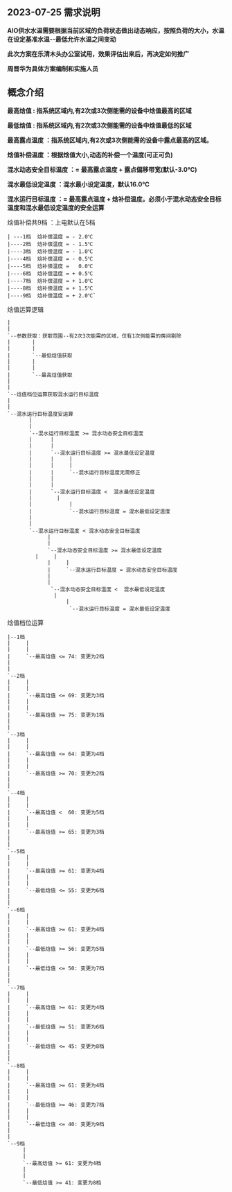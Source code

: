 ## 2023-07-25 需求说明

**AIO供水水温需要根据当前区域的负荷状态做出动态响应，按照负荷的大小，水温在设定基准水温--最低允许水温之间变动**

**此次方案在乐清木头办公室试用，效果评估出来后，再决定如何推广**

**周晋华为具体方案编制和实施人员**


## 概念介绍
**最高焓值             : 指系统区域内,有2次或3次侧能需的设备中焓值最高的区域**

**最低焓值             : 指系统区域内,有2次或3次侧能需的设备中焓值最低的区域**

**最高露点温度         ：指系统区域内,有2次或3次侧能需的设备中露点最高的区域。**

**焓值补偿温度          ：根据焓值大小,动态的补偿一个温度(可正可负)**

**混水动态安全目标温度  ：= 最高露点温度 + 露点偏移带宽(默认-3.0℃)**

**混水最低设定温度      ：混水最小设定温度，默认16.0℃**

**混水运行目标温度      ：= 最高露点温度 + 焓补偿温度。必须小于混水动态安全目标温度和混水最低设定温度的安全运算**


焓值补偿共9档 ：上电默认在5档
 
    | ---1档  焓补偿温度 = - 2.0℃                       
    |----2档  焓补偿温度 = - 1.5℃                      
    |----3档  焓补偿温度 = - 1.0℃                     
    |----4档  焓补偿温度 = - 0.5℃
    |----5档  焓补偿温度 =   0.0℃
    |----6档  焓补偿温度 = + 0.5℃                     
    |----7档  焓补偿温度 = + 1.0℃                     
    |----8档  焓补偿温度 = + 1.5℃                     
    |----9档  焓补偿温度 = + 2.0℃`
    
焓值运算逻辑

    |
    |
    `--参数获取：获取范围--有2次3次能需的区域，仅有1次侧能需的房间剔除   
    |       |
    |       |
    |       `--最低焓值获取      
    |       |
    |       |
    |       `--最高焓值获取    	
    |
    |
    `--焓值档位运算获取混水运行目标温度 
    |
    |
    `--混水运行目标温度安运算 
           |
	       |
           `--混水运行目标温度 >= 混水动态安全目标温度
	       |      |
	       |      |
           |      `--混水运行目标温度 >= 混水最低设定温度
	       |      |     |
	       |      |     |
           |      |     `--混水运行目标温度无需修正
	       |      |
	       |      |
           |      `--混水运行目标温度 <  混水最低设定温度
	       |	    |
	       |            |
           |            `--混水运行目标温度 = 混水最低设定温度
           |
	       |
           `--混水运行目标温度 < 混水动态安全目标温度
	             |
	             |
                 `--混水动态安全目标温度 >= 混水最低设定温度
		     |     |
	             |     |
                 |     `--混水运行目标温度 = 混水动态安全目标温度
	             |
	             |
                  `--混水动态安全目标温度 <  混水最低设定温度
		           |
	                   |
                        `--混水运行目标温度 = 混水最低设定温度
	       

焓值档位运算

    |--1档	
	|     |
	|     |
	|     `--最高焓值 <= 74: 变更为2档 
	|
    | 
    `--2档	
	|     |
	|     |
	|     `--最高焓值 <= 69: 变更为3档 	
	|     |
	|     |
	|     `--最高焓值 >= 75: 变更为1档 	
	|
    | 
    `--3档	
	|     |
	|     |
	|     `--最高焓值 <= 64: 变更为4档 	
	|     |
	|     |
	|     `--最高焓值 >= 70: 变更为2档 	
	|
    | 
    `--4档	
	|     |
	|     |
	|     `--最高焓值 <  60: 变更为5档 	
	|     |
	|     |
	|     `--最高焓值 >= 65: 变更为3档	
	|
    | 
    `--5档	
	|     |
	|     |
	|     `--最高焓值 >= 61: 变更为4档 	
	|     |
	|     |
	|     `--最低焓值 <= 55: 变更为6档 
	|
    | 
    `--6档	
	|     |
	|     |
	|     `--最高焓值 >= 61: 变更为4档 	
	|     |
	|     |
	|     `--最低焓值 >= 56: 变更为5档 	
	|     |
	|     |
	|     `--最低焓值 <= 50: 变更为7档 	
	|
    | 
    `--7档	
	|     |
	|     |
	|     `--最高焓值 >= 61: 变更为4档 	
	|     |
	|     |
	|     `--最低焓值 >= 51: 变更为6档 	
	|     |
	|     |
	|     `--最低焓值 <= 45: 变更为8档 
	|
    | 
    `--8档	
	|     |
	|     |
	|     `--最高焓值 >= 61: 变更为4档 	
	|     |
	|     |
	|     `--最低焓值 >= 46: 变更为7档 	
	|     |
	|     |
	|     `--最低焓值 <= 40: 变更为9档 	
	|
    | 
    `--9档	
	     |
	     |
	     `--最高焓值 >= 61: 变更为4档 	
	     |
	     |
	     `--最低焓值 >= 41: 变更为8档 	
